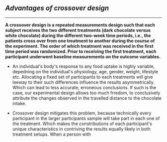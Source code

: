 ## ___Advantages of crossover design___
--------------------

__A crossover design is a repeated measurements design such that each subject receives the two different treatments (dark chocolate versus white chocolate) during the different two-week time periods, i.e., the patients cross over from one treatment to another during the course of the experiment. The order of which treatment was received in the first time period was randomized. Prior to receiving the first treatment, each participant underwent baseline measurements on the outcome variables.__

- An individual's body's response to any food uptake is highly variable, depedning on the individual's physiology, age, gender, weight, lifestyle etc. Allocating a fixed set of participants to each treatments will give leeway to their such differences influence the results asymmetrically. Which can lead to less accurate, erroneous conclusions. If such is the case, our experimental design allows too much frredom, to conclusively attribute the changes observed in the travelled distance to the chocolate intake.

- Crossover design mitigates this problem, because technically every participant in the larger participants sample will take part in each one of the treatment. Which makes the constributions of each participant's unique characteristics in contriving the results equally likely in both treatment setups. When a person with 